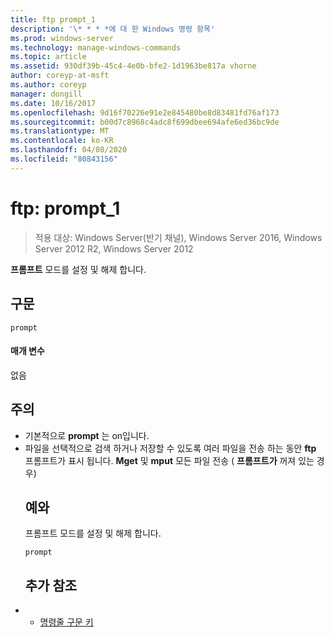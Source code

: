 ```yaml
---
title: ftp prompt_1
description: '\* * * *에 대 한 Windows 명령 항목'
ms.prod: windows-server
ms.technology: manage-windows-commands
ms.topic: article
ms.assetid: 930df39b-45c4-4e0b-bfe2-1d1963be817a vhorne
author: coreyp-at-msft
ms.author: coreyp
manager: dongill
ms.date: 10/16/2017
ms.openlocfilehash: 9d16f70226e91e2e845480be8d83481fd76af173
ms.sourcegitcommit: b00d7c8968c4adc8f699dbee694afe6ed36bc9de
ms.translationtype: MT
ms.contentlocale: ko-KR
ms.lasthandoff: 04/08/2020
ms.locfileid: "80843156"
---
```

# <a name="ftp-prompt_1"></a>ftp: prompt_1

>적용 대상: Windows Server(반기 채널), Windows Server 2016, Windows Server 2012 R2, Windows Server 2012

**프롬프트** 모드를 설정 및 해제 합니다.   
## <a name="syntax"></a>구문  
```  
prompt  
```  
#### <a name="parameters"></a>매개 변수  
없음  
## <a name="remarks"></a>주의  
- 기본적으로 **prompt** 는 on입니다.  
- 파일을 선택적으로 검색 하거나 저장할 수 있도록 여러 파일을 전송 하는 동안 **ftp** 프롬프트가 표시 됩니다.  **Mget** 및 **mput** 모든 파일 전송 ( **프롬프트가** 꺼져 있는 경우)  
  ## <a name="examples"></a><a name=BKMK_Examples></a>예와  
  프롬프트 모드를 설정 및 해제 합니다.  
  ```  
  prompt  
  ```  
  ## <a name="additional-references"></a>추가 참조  
- - [명령줄 구문 키](command-line-syntax-key.md)  
